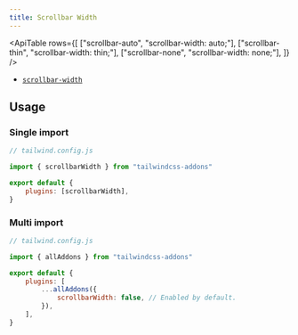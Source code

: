```yaml
---
title: Scrollbar Width
---
```


<script>
    import ApiTable from "$lib/components/ApiTable.svelte"
</script>

<!-- prettier-ignore -->
<ApiTable
    rows={[
        ["scrollbar-auto", "scrollbar-width: auto;"],
        ["scrollbar-thin", "scrollbar-width: thin;"],
        ["scrollbar-none", "scrollbar-width: none;"],
    ]}
/>

- [`scrollbar-width`](https://developer.mozilla.org/en-US/docs/Web/CSS/scrollbar-width)

## Usage

### Single import

```js
// tailwind.config.js

import { scrollbarWidth } from "tailwindcss-addons"

export default {
    plugins: [scrollbarWidth],
}
```

### Multi import

```js
// tailwind.config.js

import { allAddons } from "tailwindcss-addons"

export default {
    plugins: [
        ...allAddons({
            scrollbarWidth: false, // Enabled by default.
        }),
    ],
}
```
